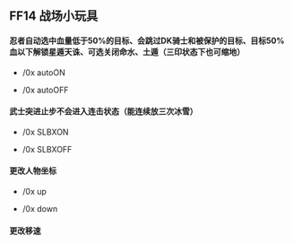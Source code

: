 <h2>FF14 战场小玩具</h2>

<h4>忍者自动选中血量低于50%的目标、会跳过DK骑士和被保护的目标、目标50%血以下解锁星遁天诛、可选关闭命水、土遁（三印状态下也可缩地）</h4>

- /0x autoON

- /0x autoOFF

<h4>武士突进止步不会进入连击状态（能连续放三次冰雪）</h4>

- /0x SLBXON 

- /0x SLBXOFF

<h4>更改人物坐标</h4>

- /0x up 

- /0x down

<h4>更改移速</h4>